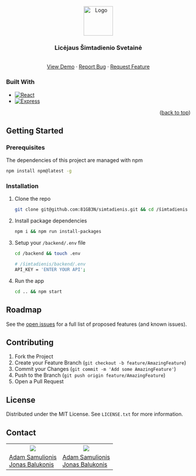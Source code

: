 <a name="readme-top"></a>

<!-- PROJECT LOGO -->
<br />
<div align="center">
  <a href="https://github.com/othneildrew/Best-README-Template">
    <img src="images/logo.png" alt="Logo" width="80" height="80">
  </a>

  <h3 align="center">Licėjaus Šimtadienio Svetainė</h3>

  <p align="center">
    <br />
    <a href="https://lic100.lt">View Demo</a>
    ·
    <a href="https://github.com/81GB3N/simtadienis/issues">Report Bug</a>
    ·
    <a href="https://github.com/81GB3N/simtadienis/issues">Request Feature</a>
  </p>
</div>

### Built With

- [![React][React.js]][React-url]
- [![Express][Express.js]][Express-url]

<p align="right">(<a href="#readme-top">back to top</a>)</p>

<!-- GETTING STARTED -->

## Getting Started

### Prerequisites

The dependencies of this project are managed with npm

```sh
npm install npm@latest -g
```

### Installation

1. Clone the repo
   ```sh
   git clone git@github.com:81GB3N/simtadienis.git && cd /šimtadienis
   ```
2. Install package dependencies 
   ```sh
   npm i && npm run install-packages
   ```
3. Setup your `/backend/.env` file
   ```sh
   cd /backend && touch .env
   ``` 
   ```sh
   # /šimtadienis/backend/.env
   API_KEY = 'ENTER YOUR API';
   ```
4. Run the app
   ```sh
   cd .. && npm start
   ```

<!-- ROADMAP -->

## Roadmap

See the [open issues](https://github.com/othneildrew/Best-README-Template/issues) for a full list of proposed features (and known issues).

<!-- CONTRIBUTING -->

## Contributing

1. Fork the Project
2. Create your Feature Branch (`git checkout -b feature/AmazingFeature`)
3. Commit your Changes (`git commit -m 'Add some AmazingFeature'`)
4. Push to the Branch (`git push origin feature/AmazingFeature`)
5. Open a Pull Request

<!-- LICENSE -->

## License

Distributed under the MIT License. See `LICENSE.txt` for more information.

<!-- CONTACT -->

## Contact

<table al>
    <tr>
      <th>
        <img src="https://img.shields.io/badge/Facebook-1877F2?style=for-the-badge&logo=facebook&logoColor=white">
      </th>
      <th>
        <img src="https://img.shields.io/badge/LinkedIn-0077B5?style=for-the-badge&logo=linkedin&logoColor=white">
      </th>
    </tr>
    <tr>
     <td>
        <a href="https://www.facebook.com/profile.php?id=100015847005996" target="_blank">Adam Samulionis</a>
        <br>
        <a href="https://www.facebook.com/jonas.balukonis" target="_blank">Jonas Balukonis</a>
     </td>
     <td>
                 <a href="https://www.linkedin.com/in/adam-samulionis-90683a2b8/" target="_blank">Adam Samulionis</a>
            <br>
            <a href="https://www.linkedin.com/in/jonas-balukonis-0045832ab/" target="_blank">Jonas Balukonis</a></td>
    </tr>

</table>


<!-- MARKDOWN LINKS & IMAGES -->
<!-- https://www.markdownguide.org/basic-syntax/#reference-style-links -->

[React.js]: https://img.shields.io/badge/React-20232A?style=for-the-badge&logo=react&logoColor=61DAFB
[React-url]: https://reactjs.org/
[Express.js]: https://img.shields.io/badge/Express.js-404D59?style=for-the-badge
[Express-url]: https://expressjs.com/
[Facebook]: https://img.shields.io/badge/Facebook-1877F2?style=for-the-badge&logo=facebook&logoColor=white
[LinkedIn]: https://img.shields.io/badge/LinkedIn-0077B5?style=for-the-badge&logo=linkedin&logoColor=white
